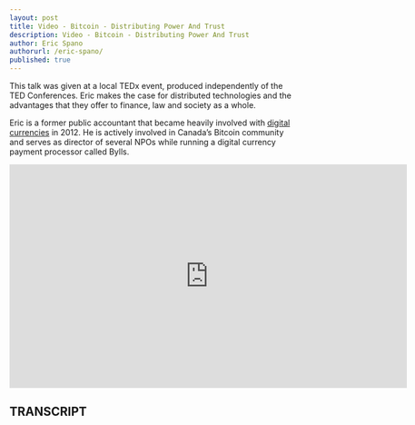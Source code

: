 ```yaml
---
layout: post
title: Video - Bitcoin - Distributing Power And Trust
description: Video - Bitcoin - Distributing Power And Trust
author: Eric Spano
authorurl: /eric-spano/
published: true
---
```


<p>This talk was given at a local TEDx event, produced independently of the TED Conferences. Eric makes the case for distributed technologies and the advantages that they offer to finance, law and society as a whole.</p>

<p>Eric is a former public accountant that became heavily involved with <a href="/decrypting-bitcoin-documentary/">digital currencies</a> in 2012. He is actively involved in Canada’s Bitcoin community and serves as director of several NPOs while running a digital currency payment processor called Bylls.</p>

<center><iframe width="700" height="394" src="https://www.youtube.com/embed/WI1pbHi1fww" frameborder="0" allowfullscreen></iframe></center>

<h2>TRANSCRIPT</h2>
